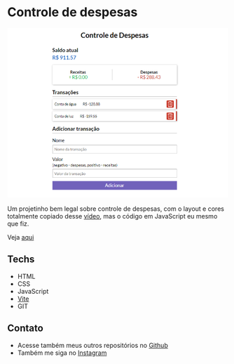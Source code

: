 # Controle de despesas

![preview](.github/preview.png)

Um projetinho bem legal sobre controle de despesas, com o layout e cores totalmente copiado desse [vídeo](https://youtu.be/xarRciYWT5Q), mas o código em JavaScript eu mesmo que fiz.

Veja [aqui](https://controle-de-despesas-pi.vercel.app/)

## Techs

- HTML
- CSS
- JavaScript
- [Vite](https://vitejs.dev/)
- GIT

## Contato 

- Acesse também meus outros repositórios no [Github](https://github.com/matheusfdosan)
- Também me siga no [Instagram](https://instagram.com/matheusfdosan)
